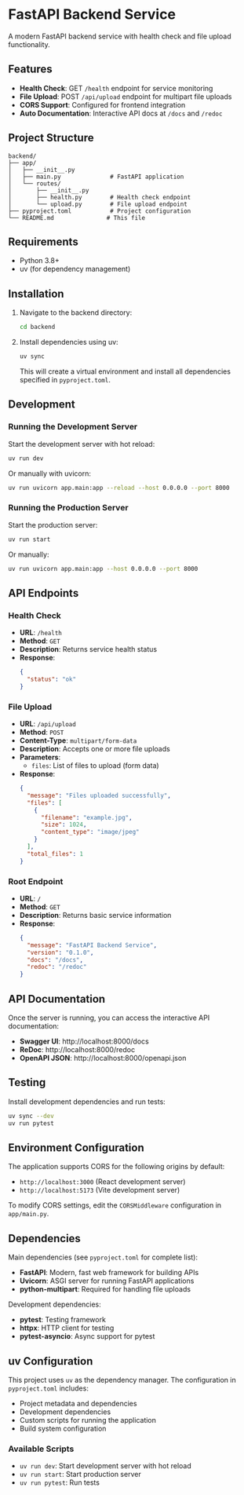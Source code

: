 # FastAPI Backend Service

A modern FastAPI backend service with health check and file upload functionality.

## Features

- **Health Check**: GET `/health` endpoint for service monitoring
- **File Upload**: POST `/api/upload` endpoint for multipart file uploads
- **CORS Support**: Configured for frontend integration
- **Auto Documentation**: Interactive API docs at `/docs` and `/redoc`

## Project Structure

```
backend/
├── app/
│   ├── __init__.py
│   ├── main.py              # FastAPI application
│   └── routes/
│       ├── __init__.py
│       ├── health.py        # Health check endpoint
│       └── upload.py        # File upload endpoint
├── pyproject.toml           # Project configuration
└── README.md               # This file
```

## Requirements

- Python 3.8+
- uv (for dependency management)

## Installation

1. Navigate to the backend directory:
   ```bash
   cd backend
   ```

2. Install dependencies using uv:
   ```bash
   uv sync
   ```

   This will create a virtual environment and install all dependencies specified in `pyproject.toml`.

## Development

### Running the Development Server

Start the development server with hot reload:

```bash
uv run dev
```

Or manually with uvicorn:

```bash
uv run uvicorn app.main:app --reload --host 0.0.0.0 --port 8000
```

### Running the Production Server

Start the production server:

```bash
uv run start
```

Or manually:

```bash
uv run uvicorn app.main:app --host 0.0.0.0 --port 8000
```

## API Endpoints

### Health Check

- **URL**: `/health`
- **Method**: `GET`
- **Description**: Returns service health status
- **Response**:
  ```json
  {
    "status": "ok"
  }
  ```

### File Upload

- **URL**: `/api/upload`
- **Method**: `POST`
- **Content-Type**: `multipart/form-data`
- **Description**: Accepts one or more file uploads
- **Parameters**:
  - `files`: List of files to upload (form data)
- **Response**:
  ```json
  {
    "message": "Files uploaded successfully",
    "files": [
      {
        "filename": "example.jpg",
        "size": 1024,
        "content_type": "image/jpeg"
      }
    ],
    "total_files": 1
  }
  ```

### Root Endpoint

- **URL**: `/`
- **Method**: `GET`
- **Description**: Returns basic service information
- **Response**:
  ```json
  {
    "message": "FastAPI Backend Service",
    "version": "0.1.0",
    "docs": "/docs",
    "redoc": "/redoc"
  }
  ```

## API Documentation

Once the server is running, you can access the interactive API documentation:

- **Swagger UI**: http://localhost:8000/docs
- **ReDoc**: http://localhost:8000/redoc
- **OpenAPI JSON**: http://localhost:8000/openapi.json

## Testing

Install development dependencies and run tests:

```bash
uv sync --dev
uv run pytest
```

## Environment Configuration

The application supports CORS for the following origins by default:
- `http://localhost:3000` (React development server)
- `http://localhost:5173` (Vite development server)

To modify CORS settings, edit the `CORSMiddleware` configuration in `app/main.py`.

## Dependencies

Main dependencies (see `pyproject.toml` for complete list):

- **FastAPI**: Modern, fast web framework for building APIs
- **Uvicorn**: ASGI server for running FastAPI applications
- **python-multipart**: Required for handling file uploads

Development dependencies:
- **pytest**: Testing framework
- **httpx**: HTTP client for testing
- **pytest-asyncio**: Async support for pytest

## uv Configuration

This project uses `uv` as the dependency manager. The configuration in `pyproject.toml` includes:

- Project metadata and dependencies
- Development dependencies
- Custom scripts for running the application
- Build system configuration

### Available Scripts

- `uv run dev`: Start development server with hot reload
- `uv run start`: Start production server
- `uv run pytest`: Run tests